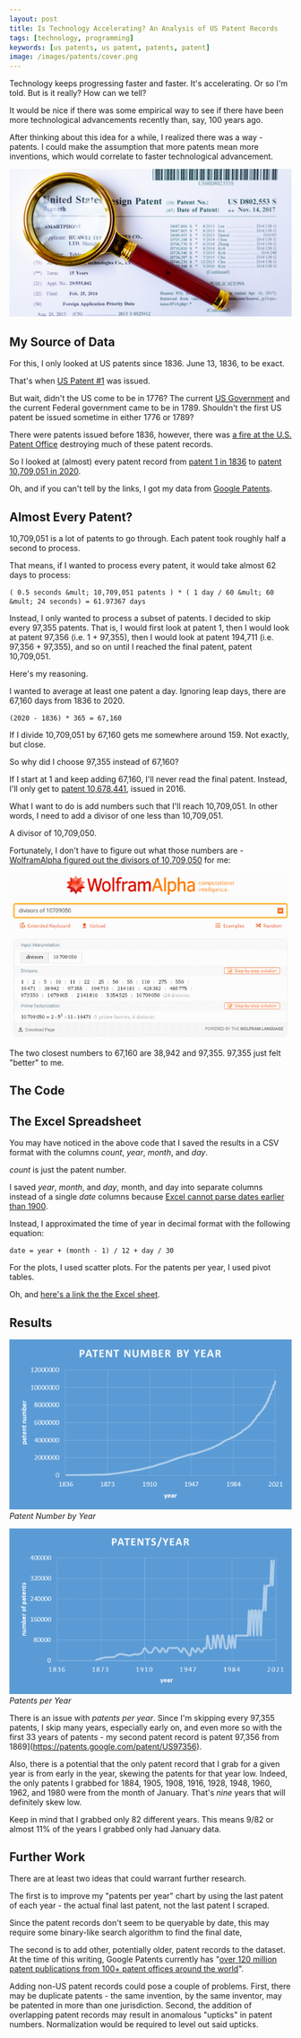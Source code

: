 ```yaml
---
layout: post
title: Is Technology Accelerating? An Analysis of US Patent Records
tags: [technology, programming]
keywords: [us patents, us patent, patents, patent]
image: /images/patents/cover.png
---
```


Technology keeps progressing faster and faster. It's accelerating. Or so I'm told. But is it really? How can we tell?

It would be nice if there was some empirical way to see if there have been more technological advancements recently than, say, 100 years ago.

After thinking about this idea for a while, I realized there was a way - patents. I could make the assumption that more patents mean more inventions, which would correlate to faster technological advancement.

![Magnifying glass laying on a patent application.](/images/patents/cover.png)

## My Source of Data

For this, I only looked at US patents since 1836. June 13, 1836, to be exact.

That's when [US Patent #1](https://patents.google.com/patent/US1) was issued.

But wait, didn't the US come to be in 1776? The current [US Government](https://www.archives.gov/founding-docs/constitution-transcript) and the current Federal government came to be in 1789. Shouldn't the first US patent be issued sometime in either 1776 or 1789?

There were patents issued before 1836, however, there was [a fire at the U.S. Patent Office](https://en.wikipedia.org/wiki/1836_U.S._Patent_Office_fire) destroying much of these patent records.

So I looked at (almost) every patent record from [patent 1 in 1836](https://patents.google.com/patent/US1) to [patent 10,709,051 in 2020](https://patents.google.com/patent/US10709051).

Oh, and if you can't tell by the links, I got my data from [Google Patents](https://patents.google.com/).

## Almost Every Patent?

10,709,051 is a lot of patents to go through. Each patent took roughly half a second to process.

That means, if I wanted to process every patent, it would take almost 62 days to process:

    ( 0.5 seconds &mult; 10,709,051 patents ) * ( 1 day / 60 &mult; 60 &mult; 24 seconds) = 61.97367 days

Instead, I only wanted to process a subset of patents. I decided to skip every 97,355 patents. That is, I would first look at patent 1, then I would look at patent 97,356 (i.e. 1 + 97,355), then I would look at patent 194,711 (i.e. 97,356 + 97,355), and so on until I reached the final patent, patent 10,709,051.
 
Here's my reasoning.

I wanted to average at least one patent a day. Ignoring leap days, there are 67,160 days from 1836 to 2020.

    (2020 - 1836) * 365 = 67,160

If I divide 10,709,051 by 67,160 gets me somewhere around 159. Not exactly, but close.

So why did I choose 97,355 instead of 67,160?

If I start at 1 and keep adding 67,160, I'll never read the final patent. Instead, I'll only get to [patent 10,678,441](https://patents.google.com/patent/US10678441), issued in 2016.

What I want to do is add numbers such that I'll reach 10,709,051. In other words, I need to add a divisor of one less than 10,709,051.

A divisor of 10,709,050.

Fortunately, I don't have to figure out what those numbers are - [WolframAlpha figured out the divisors of 10,709,050](https://www.wolframalpha.com/input/?i=divisors+of+10709050) for me:

![Screenshot of the Wolfram&vert;Alpha results for divisors of 10,709,050](/images/patents/wolframalpha-divisors-of-10709050.png)

The two closest numbers to 67,160 are 38,942 and 97,355. 97,355 just felt "better" to me.

## The Code

<script src="https://gist.github.com/hendrixjoseph/29e4b9b9b61d3a4ba4bd7a80aa111764.js"></script>

## The Excel Spreadsheet

You may have noticed in the above code that I saved the results in a CSV format with the columns *count*, *year*, *month*, and *day*.

*count* is just the patent number.

I saved *year*, *month*, and *day*, month, and day into separate columns instead of a single *date* columns because [Excel cannot parse dates earlier than 1900](http://www.exceluser.com/formulas/earlydates.htm).

Instead, I approximated the time of year in decimal format with the following equation:

    date = year + (month - 1) / 12 + day / 30

For the plots, I used scatter plots. For the patents per year, I used pivot tables.

Oh, and [here's a link the the Excel sheet](/xlxs/patents.xlsx).

## Results

![Patent Number by Year](/images/patents/patent-number-by-year-chart.png)
*Patent Number by Year*

![Patents per Year](/images/patents/patents-per-year-chart.png)
*Patents per Year*

There is an issue with *patents per year*. Since I'm skipping every 97,355 patents, I skip many years, especially early on, and even more so with the first 33 years of patents - my second patent record is patent 97,356 from 1869](https://patents.google.com/patent/US97356).

Also, there is a potential that the only patent record that I grab for a given year is from early in the year, skewing the patents for that year low. Indeed, the only patents I grabbed for 1884, 1905, 1908, 1916, 1928, 1948, 1960, 1962, and 1980 were from the month of January. That's *nine* years that will definitely skew low.

Keep in mind that I grabbed only 82 different years. This means 9/82 or almost 11% of the years I grabbed only had January data.

## Further Work

There are at least two ideas that could warrant further research.

The first is to improve my "patents per year" chart by using the last patent of each year - the actual final last patent, not the last patent I scraped.

Since the patent records don't seem to be queryable by date, this may require some binary-like search algorithm to find the final date,

The second is to add other, potentially older, patent records to the dataset. At the time of this writing, Google Patents currently has "[over 120 million patent publications from 100+ patent offices around the world](https://support.google.com/faqs/answer/7049585)".

Adding non-US patent records could pose a couple of problems. First, there may be duplicate patents - the same invention, by the same inventor, may be patented in more than one jurisdiction. Second, the addition of overlapping patent records may result in anomalous "upticks" in patent numbers. Normalization would be required to level out said upticks.